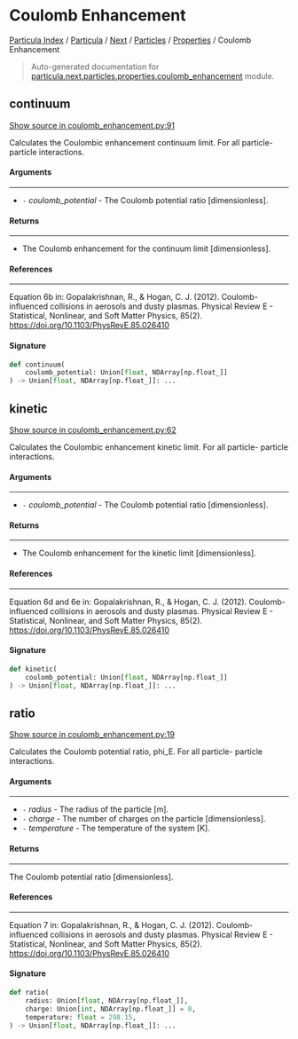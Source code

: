 # Coulomb Enhancement

[Particula Index](../../../../README.md#particula-index) / [Particula](../../../index.md#particula) / [Next](../../index.md#next) / [Particles](../index.md#particles) / [Properties](./index.md#properties) / Coulomb Enhancement

> Auto-generated documentation for [particula.next.particles.properties.coulomb_enhancement](../../../../../../particula/next/particles/properties/coulomb_enhancement.py) module.

## continuum

[Show source in coulomb_enhancement.py:91](../../../../../../particula/next/particles/properties/coulomb_enhancement.py#L91)

 Calculates the Coulombic enhancement continuum limit. For all particle-
particle interactions.

#### Arguments

-----
- `-` *coulomb_potential* - The Coulomb potential ratio [dimensionless].

#### Returns

-------
- The Coulomb enhancement for the continuum limit [dimensionless].

#### References

----------
Equation 6b in:
Gopalakrishnan, R., & Hogan, C. J. (2012). Coulomb-influenced collisions
in aerosols and dusty plasmas. Physical Review E - Statistical, Nonlinear,
and Soft Matter Physics, 85(2).
https://doi.org/10.1103/PhysRevE.85.026410

#### Signature

```python
def continuum(
    coulomb_potential: Union[float, NDArray[np.float_]]
) -> Union[float, NDArray[np.float_]]: ...
```



## kinetic

[Show source in coulomb_enhancement.py:62](../../../../../../particula/next/particles/properties/coulomb_enhancement.py#L62)

 Calculates the Coulombic enhancement kinetic limit. For all particle-
particle interactions.

#### Arguments

-----
- `-` *coulomb_potential* - The Coulomb potential ratio [dimensionless].

#### Returns

-------
- The Coulomb enhancement for the kinetic limit [dimensionless].

#### References

----------
Equation 6d and 6e in:
Gopalakrishnan, R., & Hogan, C. J. (2012). Coulomb-influenced collisions
in aerosols and dusty plasmas. Physical Review E - Statistical, Nonlinear,
and Soft Matter Physics, 85(2).
https://doi.org/10.1103/PhysRevE.85.026410

#### Signature

```python
def kinetic(
    coulomb_potential: Union[float, NDArray[np.float_]]
) -> Union[float, NDArray[np.float_]]: ...
```



## ratio

[Show source in coulomb_enhancement.py:19](../../../../../../particula/next/particles/properties/coulomb_enhancement.py#L19)

 Calculates the Coulomb potential ratio, phi_E. For all particle-
particle interactions.

#### Arguments

-----
- `-` *radius* - The radius of the particle [m].
- `-` *charge* - The number of charges on the particle [dimensionless].
- `-` *temperature* - The temperature of the system [K].

#### Returns

-------
The Coulomb potential ratio [dimensionless].

#### References

----------
Equation 7 in:
Gopalakrishnan, R., & Hogan, C. J. (2012). Coulomb-influenced collisions
in aerosols and dusty plasmas. Physical Review E - Statistical, Nonlinear,
and Soft Matter Physics, 85(2).
https://doi.org/10.1103/PhysRevE.85.026410

#### Signature

```python
def ratio(
    radius: Union[float, NDArray[np.float_]],
    charge: Union[int, NDArray[np.float_]] = 0,
    temperature: float = 298.15,
) -> Union[float, NDArray[np.float_]]: ...
```
